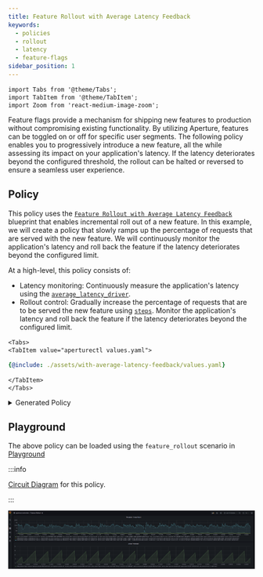 ```yaml
---
title: Feature Rollout with Average Latency Feedback
keywords:
  - policies
  - rollout
  - latency
  - feature-flags
sidebar_position: 1
---
```


```mdx-code-block
import Tabs from '@theme/Tabs';
import TabItem from '@theme/TabItem';
import Zoom from 'react-medium-image-zoom';
```

Feature flags provide a mechanism for shipping new features to production
without compromising existing functionality. By utilizing Aperture, features can
be toggled on or off for specific user segments. The following policy enables
you to progressively introduce a new feature, all the while assessing its impact
on your application's latency. If the latency deteriorates beyond the configured
threshold, the rollout can be halted or reversed to ensure a seamless user
experience.

## Policy

This policy uses the
[`Feature Rollout with Average Latency Feedback`](/reference/policies/bundled-blueprints/policies/feature-rollout/average-latency.md)
blueprint that enables incremental roll out of a new feature. In this example,
we will create a policy that slowly ramps up the percentage of requests that are
served with the new feature. We will continuously monitor the application's
latency and roll back the feature if the latency deteriorates beyond the
configured limit.

At a high-level, this policy consists of:

- Latency monitoring: Continuously measure the application's latency using the
  [`average_latency_driver`](/reference/policies/bundled-blueprints/policies/feature-rollout/base.md#average-latency-driver).
- Rollout control: Gradually increase the percentage of requests that are to be
  served the new feature using
  [`steps`](/reference/policies/spec#load-ramp-parameters-step). Monitor the
  application's latency and roll back the feature if the latency deteriorates
  beyond the configured limit.

```mdx-code-block
<Tabs>
<TabItem value="aperturectl values.yaml">
```

```yaml
{@include: ./assets/with-average-latency-feedback/values.yaml}
```

```mdx-code-block
</TabItem>
</Tabs>

```

<details><summary>Generated Policy</summary>
<p>

```yaml
{@include: ./assets/with-average-latency-feedback/policy.yaml}
```

</p>
</details>

## Playground

The above policy can be loaded using the `feature_rollout` scenario in
[Playground](https://github.com/fluxninja/aperture/blob/main/playground/README.md)

:::info

[Circuit Diagram](./assets/with-average-latency-feedback/graph.mmd.svg) for this
policy.

:::

<Zoom>

![Feature Rollout with Average Latency Feedback](./assets/with-average-latency-feedback/dashboard.png)

</Zoom>
